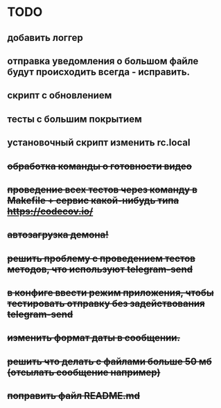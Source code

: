 # TODO

## добавить логгер


## отправка уведомления о большом файле будут происходить всегда - исправить.
## скрипт с обновлением
## тесты с большим покрытием
## установочный скрипт изменить rc.local
## ~~обработка команды о готовности видео~~
## ~~проведение всех тестов через команду в Makefile + сервис какой-нибудь типа https://codecov.io/~~
## ~~автозагрузка демона!~~
## ~~решить проблему с проведением тестов методов, что используют telegram-send~~
## ~~в конфиге ввести режим приложения, чтобы тестировать отправку без задействования telegram-send~~
## ~~изменить формат даты в сообщении.~~
## ~~решить что делать с файлами больше 50 мб (отсылать сообщение например)~~
## ~~поправить файл README.md~~
